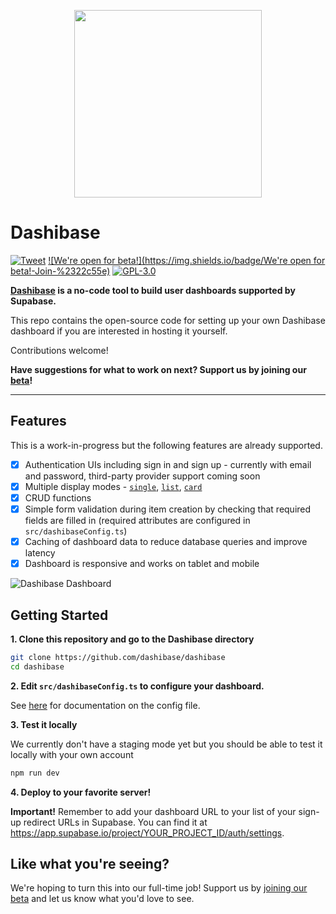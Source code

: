 <p align="center">
<img width="300" src="https://raw.githubusercontent.com/dashibase/dashibase/main/assets/dashibase-logo.png"/>
</p>

# Dashibase

[![Tweet](https://img.shields.io/twitter/url/http/shields.io.svg?style=social)](https://twitter.com/intent/tweet?text=Just%20found%20out%20about%20Dashibase%20-%20a%20super%20simple%20way%20to%20build%20dashboards%20for%20Supabase%20users!&url=https://dashibase.com) [![We're open for beta!](https://img.shields.io/badge/We're open for beta!-Join-%2322c55e)](https://dashibase.com#join-beta) [![GPL-3.0](https://img.shields.io/github/license/dashibase/dashibase)]()

**[Dashibase](https://dashibase.com) is a no-code tool to build user dashboards supported by Supabase.**

This repo contains the open-source code for setting up your own Dashibase dashboard if you are interested in hosting it yourself.

Contributions welcome!

**Have suggestions for what to work on next? Support us by joining our [beta](https://dashibase.com#join-beta)!**

---

## Features

This is a work-in-progress but the following features are already supported.

- [x] Authentication UIs including sign in and sign up - currently with email and password, third-party provider support coming soon
- [x] Multiple display modes - [`single`](https://dashibase.com/demo/profile), [`list`](https://dashibase.com/demo/todo), [`card`](https://dashibase.com/demo/notes)
- [x] CRUD functions
- [x] Simple form validation during item creation by checking that required fields are filled in (required attributes are configured in `src/dashibaseConfig.ts`)
- [x] Caching of dashboard data to reduce database queries and improve latency
- [x] Dashboard is responsive and works on tablet and mobile

![Dashibase Dashboard](https://raw.githubusercontent.com/dashibase/dashibase/main/assets/dashibase-screenshot.png)

## Getting Started

**1. Clone this repository and go to the Dashibase directory**

```bash
git clone https://github.com/dashibase/dashibase
cd dashibase
```

**2. Edit `src/dashibaseConfig.ts` to configure your dashboard.**

See [here](https://github.com/dashibase/dashibase/blob/main/src/dashibaseConfig.ts) for documentation on the config file.

**3. Test it locally**

We currently don't have a staging mode yet but you should be able to test it locally with your own account

```bash
npm run dev
```

**4. Deploy to your favorite server!**

**Important!** Remember to add your dashboard URL to your list of your sign-up redirect URLs in Supabase. You can find it at https://app.supabase.io/project/YOUR_PROJECT_ID/auth/settings.

## Like what you're seeing?

We're hoping to turn this into our full-time job! Support us by [joining our beta](https://dashibase.com#join-beta) and let us know what you'd love to see.
